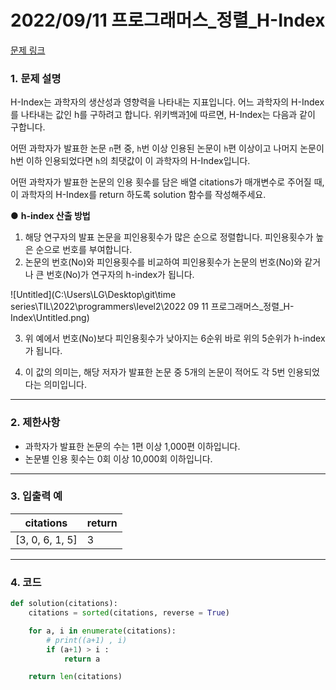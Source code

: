 # 2022/09/11 프로그래머스_정렬_H-Index

[문제 링크](https://school.programmers.co.kr/learn/courses/30/lessons/42747)

### **1. 문제 설명**

H-Index는 과학자의 생산성과 영향력을 나타내는 지표입니다. 어느 과학자의 H-Index를 나타내는 값인 h를 구하려고 합니다. 위키백과[1](https://school.programmers.co.kr/learn/courses/30/lessons/42747#fn1)에 따르면, H-Index는 다음과 같이 구합니다.

어떤 과학자가 발표한 논문 `n`편 중, `h`번 이상 인용된 논문이 `h`편 이상이고 나머지 논문이 h번 이하 인용되었다면 `h`의 최댓값이 이 과학자의 H-Index입니다.

어떤 과학자가 발표한 논문의 인용 횟수를 담은 배열 citations가 매개변수로 주어질 때, 이 과학자의 H-Index를 return 하도록 solution 함수를 작성해주세요.

● **h-index 산출 방법**

1. 해당 연구자의 발표 논문을 피인용횟수가 많은 순으로 정렬합니다. 피인용횟수가 높은 순으로 번호를 부여합니다.
2. 논문의 번호(No)와 피인용횟수를 비교하여 피인용횟수가 논문의 번호(No)와 같거나 큰 번호(No)가 연구자의 h-index가 됩니다.

![Untitled](C:\Users\LG\Desktop\git\time series\TIL\2022\programmers\level2\2022 09 11 프로그래머스_정렬_H-Index\Untitled.png)

3. 위 예에서 번호(No)보다 피인용횟수가 낮아지는 6순위 바로 위의 5순위가 h-index가 됩니다.

4. 이 값의 의미는, 해당 저자가 발표한 논문 중 5개의 논문이 적어도 각 5번 인용되었다는 의미입니다.

---

### **2. 제한사항**

- 과학자가 발표한 논문의 수는 1편 이상 1,000편 이하입니다.
- 논문별 인용 횟수는 0회 이상 10,000회 이하입니다.

---

### **3. 입출력 예**

| citations | return |
| --- | --- |
| [3, 0, 6, 1, 5] | 3 |

---

### 4. 코드

```python
def solution(citations):
    citations = sorted(citations, reverse = True)

    for a, i in enumerate(citations):
        # print((a+1) , i)
        if (a+1) > i :
            return a

    return len(citations)
```